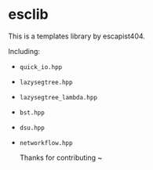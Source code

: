 # esclib

This is a templates library by escapist404.

Including:

* `quick_io.hpp`
* `lazysegtree.hpp`
* `lazysegtree_lambda.hpp`
* `bst.hpp`
* `dsu.hpp`
* `networkflow.hpp`

  Thanks for contributing ~
